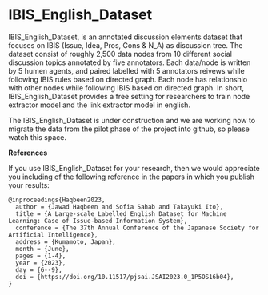 # IBIS_English_Dataset
IBIS_English_Dataset, is an annotated discussion elements dataset that focuses on IBIS (Issue, Idea, Pros, Cons &amp; N_A) as discussion tree. The dataset consist of roughly 2,500 data nodes from 10 different social discussion topics annotated by five annotators.
Each data/node is written by 5 humen agents, and paired labelled with 5 annotators reivews while following IBIS rules based on directed graph.
Each node has relationshio with other nodes while following IBIS based on directed graph.
In short, IBIS_English_Dataset provides a free setting for researchers to train node extractor model and the link extractor model in english.

The IBIS_English_Dataset is under construction and we are working now to migrate the data from the pilot phase of the project into github, so please watch this space.

**References**


If you use IBIS_English_Dataset for your research, then we would appreciate you including of the following reference in the papers in which you publish your results:

```
@inproceedings{Haqbeen2023,
  author = {Jawad Haqbeen and Sofia Sahab and Takayuki Ito},
  title = {A Large-scale Labelled English Dataset for Machine Learning: Case of Issue-based Information System},
  conference = {The 37th Annual Conference of the Japanese Society for Artificial Intelligence},
  address = {Kumamoto, Japan},
  month = {June},
  pages = {1-4},
  year = {2023},
  day = {6--9},
  doi = {https://doi.org/10.11517/pjsai.JSAI2023.0_1P5OS16b04},
}
```
